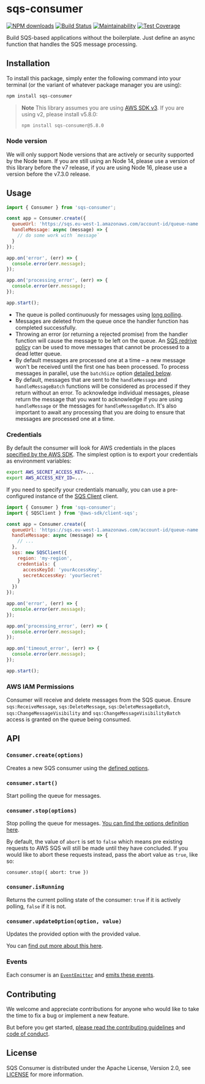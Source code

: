 # sqs-consumer

[![NPM downloads](https://img.shields.io/npm/dm/sqs-consumer.svg?style=flat)](https://npmjs.org/package/sqs-consumer)
[![Build Status](https://github.com/bbc/sqs-consumer/actions/workflows/test.yml/badge.svg?branch=main)](https://github.com/bbc/sqs-consumer/actions/workflows/test.yml)
[![Maintainability](https://api.codeclimate.com/v1/badges/16ec3f59e73bc898b7ff/maintainability)](https://codeclimate.com/github/bbc/sqs-consumer/maintainability)
[![Test Coverage](https://api.codeclimate.com/v1/badges/16ec3f59e73bc898b7ff/test_coverage)](https://codeclimate.com/github/bbc/sqs-consumer/test_coverage)

Build SQS-based applications without the boilerplate. Just define an async function that handles the SQS message processing.

## Installation

To install this package, simply enter the following command into your terminal (or the variant of whatever package manager you are using):

```bash
npm install sqs-consumer
```

> **Note**
> This library assumes you are using [AWS SDK v3](https://docs.aws.amazon.com/AWSJavaScriptSDK/v3/latest/clients/client-sqs/index.html). If you are using v2, please install v5.8.0:
>
> ```bash
> npm install sqs-consumer@5.8.0
> ```

### Node version

We will only support Node versions that are actively or security supported by the Node team. If you are still using an Node 14, please use a version of this library before the v7 release, if you are using Node 16, please use a version before the v7.3.0 release.

## Usage

```js
import { Consumer } from 'sqs-consumer';

const app = Consumer.create({
  queueUrl: 'https://sqs.eu-west-1.amazonaws.com/account-id/queue-name',
  handleMessage: async (message) => {
    // do some work with `message`
  }
});

app.on('error', (err) => {
  console.error(err.message);
});

app.on('processing_error', (err) => {
  console.error(err.message);
});

app.start();
```

- The queue is polled continuously for messages using [long polling](https://docs.aws.amazon.com/AWSSimpleQueueService/latest/SQSDeveloperGuide/sqs-long-polling.html).
- Messages are deleted from the queue once the handler function has completed successfully.
- Throwing an error (or returning a rejected promise) from the handler function will cause the message to be left on the queue. An [SQS redrive policy](https://docs.aws.amazon.com/AWSSimpleQueueService/latest/SQSDeveloperGuide/SQSDeadLetterQueue.html) can be used to move messages that cannot be processed to a dead letter queue.
- By default messages are processed one at a time – a new message won't be received until the first one has been processed. To process messages in parallel, use the `batchSize` option [detailed below](#options).
- By default, messages that are sent to the `handleMessage` and `handleMessageBatch` functions will be considered as processed if they return without an error. To acknowledge individual messages, please return the message that you want to acknowledge if you are using `handleMessage` or the messages for `handleMessageBatch`. It's also important to await any processing that you are doing to ensure that messages are processed one at a time.

### Credentials

By default the consumer will look for AWS credentials in the places [specified by the AWS SDK](https://docs.aws.amazon.com/AWSJavaScriptSDK/guide/node-configuring.html#Setting_AWS_Credentials). The simplest option is to export your credentials as environment variables:

```bash
export AWS_SECRET_ACCESS_KEY=...
export AWS_ACCESS_KEY_ID=...
```

If you need to specify your credentials manually, you can use a pre-configured instance of the [SQS Client](https://docs.aws.amazon.com/AWSJavaScriptSDK/v3/latest/clients/client-sqs/classes/sqsclient.html) client.

```js
import { Consumer } from 'sqs-consumer';
import { SQSClient } from '@aws-sdk/client-sqs';

const app = Consumer.create({
  queueUrl: 'https://sqs.eu-west-1.amazonaws.com/account-id/queue-name',
  handleMessage: async (message) => {
    // ...
  },
  sqs: new SQSClient({
    region: 'my-region',
    credentials: {
      accessKeyId: 'yourAccessKey',
      secretAccessKey: 'yourSecret'
    }
  })
});

app.on('error', (err) => {
  console.error(err.message);
});

app.on('processing_error', (err) => {
  console.error(err.message);
});

app.on('timeout_error', (err) => {
  console.error(err.message);
});

app.start();
```

### AWS IAM Permissions

Consumer will receive and delete messages from the SQS queue. Ensure `sqs:ReceiveMessage`, `sqs:DeleteMessage`, `sqs:DeleteMessageBatch`, `sqs:ChangeMessageVisibility` and `sqs:ChangeMessageVisibilityBatch` access is granted on the queue being consumed.

## API

### `Consumer.create(options)`

Creates a new SQS consumer using the [defined options](https://bbc.github.io/sqs-consumer/interfaces/ConsumerOptions.html).

### `consumer.start()`

Start polling the queue for messages.

### `consumer.stop(options)`

Stop polling the queue for messages. [You can find the options definition here](https://bbc.github.io/sqs-consumer/interfaces/StopOptions.html).

By default, the value of `abort` is set to `false` which means pre existing requests to AWS SQS will still be made until they have concluded. If you would like to abort these requests instead, pass the abort value as `true`, like so:

`consumer.stop({ abort: true })`

### `consumer.isRunning`

Returns the current polling state of the consumer: `true` if it is actively polling, `false` if it is not.

### `consumer.updateOption(option, value)`

Updates the provided option with the provided value.

You can [find out more about this here](https://bbc.github.io/sqs-consumer/classes/Consumer.html#updateOption).

### Events

Each consumer is an [`EventEmitter`](https://nodejs.org/api/events.html) and [emits these events](https://bbc.github.io/sqs-consumer/interfaces/Events.html).

## Contributing

We welcome and appreciate contributions for anyone who would like to take the time to fix a bug or implement a new feature.

But before you get started, [please read the contributing guidelines](https://github.com/bbc/sqs-consumer/blob/main/.github/CONTRIBUTING.md) and [code of conduct](https://github.com/bbc/sqs-consumer/blob/main/.github/CODE_OF_CONDUCT.md).

## License

SQS Consumer is distributed under the Apache License, Version 2.0, see [LICENSE](https://github.com/bbc/sqs-consumer/blob/main/LICENSE) for more information.
